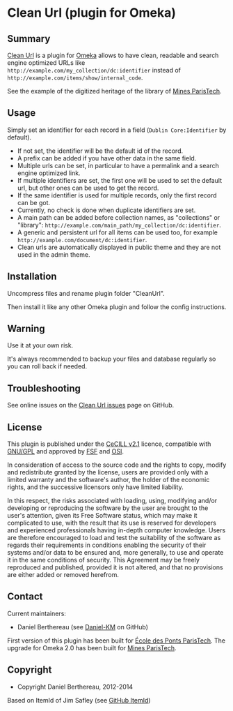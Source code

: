 Clean Url (plugin for Omeka)
============================


Summary
-------

[Clean Url] is a plugin for [Omeka] allows to have clean, readable and search
engine optimized URLs like `http://example.com/my_collection/dc:identifier`
instead of `http://example.com/items/show/internal_code`.

See the example of the digitized heritage of the library of [Mines ParisTech].


Usage
-----

Simply set an identifier for each record in a field (`Dublin Core:Identifier` by
default).

* If not set, the identifier will be the default id of the record.
* A prefix can be added if you have other data in the same field.
* Multiple urls can be set, in particular to have a permalink and a search engine
optimized link.
* If multiple identifiers are set, the first one will be used to set the default
url, but other ones can be used to get the record.
* If the same identifier is used for multiple records, only the first record can
be got.
* Currently, no check is done when duplicate identifiers are set.
* A main path can be added before collection names, as "collections" or "library":
`http://example.com/main_path/my_collection/dc:identifier`.
* A generic and persistent url for all items can be used too, for example
`http://example.com/document/dc:identifier`.
* Clean urls are automatically displayed in public theme and they are not used
in the admin theme.


Installation
------------

Uncompress files and rename plugin folder "CleanUrl".

Then install it like any other Omeka plugin and follow the config instructions.


Warning
-------

Use it at your own risk.

It's always recommended to backup your files and database regularly so you can
roll back if needed.


Troubleshooting
---------------

See online issues on the [Clean Url issues] page on GitHub.


License
-------

This plugin is published under the [CeCILL v2.1] licence, compatible with
[GNU/GPL] and approved by [FSF] and [OSI].

In consideration of access to the source code and the rights to copy, modify and
redistribute granted by the license, users are provided only with a limited
warranty and the software's author, the holder of the economic rights, and the
successive licensors only have limited liability.

In this respect, the risks associated with loading, using, modifying and/or
developing or reproducing the software by the user are brought to the user's
attention, given its Free Software status, which may make it complicated to use,
with the result that its use is reserved for developers and experienced
professionals having in-depth computer knowledge. Users are therefore encouraged
to load and test the suitability of the software as regards their requirements
in conditions enabling the security of their systems and/or data to be ensured
and, more generally, to use and operate it in the same conditions of security.
This Agreement may be freely reproduced and published, provided it is not
altered, and that no provisions are either added or removed herefrom.


Contact
-------

Current maintainers:

* Daniel Berthereau (see [Daniel-KM] on GitHub)

First version of this plugin has been built for [École des Ponts ParisTech].
The upgrade for Omeka 2.0 has been built for [Mines ParisTech].


Copyright
---------

* Copyright Daniel Berthereau, 2012-2014

Based on ItemId of Jim Safley (see [GitHub ItemId])


[Clean Url]: https://github.com/Daniel-KM/CleanUrl
[Omeka]: http://www.omeka.org
[Clean Url issues]: https://github.com/Daniel-KM/CleanUrl/Issues
[CeCILL v2.1]: http://www.cecill.info/licences/Licence_CeCILL_V2.1-en.html
[GNU/GPL]: https://www.gnu.org/licenses/gpl-3.0.html
[FSF]: https://www.fsf.org
[OSI]: http://opensource.org
[Daniel-KM]: http://github.com/Daniel-KM "Daniel Berthereau"
[École des Ponts ParisTech]: http://bibliotheque.enpc.fr
[Mines ParisTech]: https://patrimoine.mines-paristech.fr
[GitHub ItemId]: https://github.com/jimsafley/ItemId
